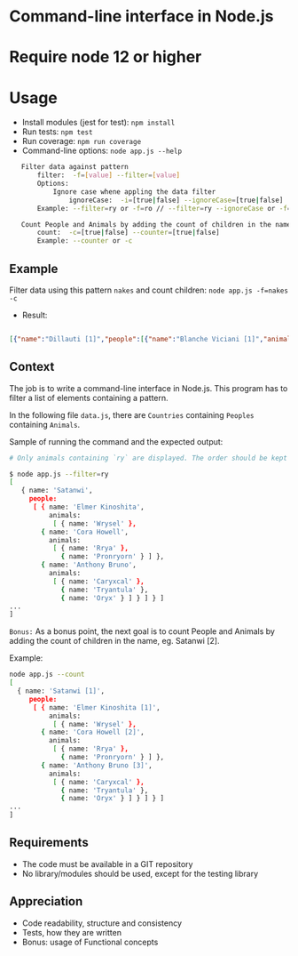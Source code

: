 # Command-line interface in Node.js

# Require node 12 or higher

# Usage 
 * Install modules (jest for test): `npm install`
 * Run tests: `npm test`
 * Run coverage: `npm run coverage`
 * Command-line options: `node app.js --help` 
 ```bash
    Filter data against pattern
        filter:  -f=[value] --filter=[value]
        Options:
            Ignore case whene appling the data filter
                ignoreCase:  -i=[true|false] --ignoreCase=[true|false]
        Example: --filter=ry or -f=ro // --filter=ry --ignoreCase or -f=ry -i

    Count People and Animals by adding the count of children in the name
        count:  -c=[true|false] --counter=[true|false]
        Example: --counter or -c
  ```
## Example
Filter data using this pattern `nakes` and count children:
`node app.js -f=nakes -c`
* Result:
```json

[{"name":"Dillauti [1]","people":[{"name":"Blanche Viciani [1]","animals":[{"name":"Snakes"}]}]},{"name":"Uzuzozne [1]","people":[{"name":"Lillian Calamandrei [1]","animals":[{"name":"Snakes"}]}]},{"name":"Satanwi [2]","people":[{"name":"Elmer Kinoshita [1]","animals":[{"name":"Snakes"}]},{"name":"Cora Howell [1]","animals":[{"name":"Snakes"}]}]}]
 ```




## Context
The job is to write a command-line interface in Node.js. 
This program has to filter a list of elements containing a pattern.

In the following file `data.js`, there are `Countries` containing `Peoples` containing `Animals`.

Sample of running the command and the expected output:

```bash
# Only animals containing `ry` are displayed. The order should be kept intact

$ node app.js --filter=ry
[
   { name: 'Satanwi',
     people:
      [ { name: 'Elmer Kinoshita',
          animals:
           [ { name: 'Wrysel' },
        { name: 'Cora Howell',
          animals:
           [ { name: 'Rrya' },
             { name: 'Pronryorn' } ] },
        { name: 'Anthony Bruno',
          animals:
           [ { name: 'Caryxcal' },
             { name: 'Tryantula' },
             { name: 'Oryx' } ] } ] } ]
...
]
```

`Bonus:`
As a bonus point, the next goal is to count People and Animals by adding the count of children in the name, eg. Satanwi [2].

Example:
```bash
node app.js --count
[
  { name: 'Satanwi [1]',
     people:
      [ { name: 'Elmer Kinoshita [1]',
          animals:
           [ { name: 'Wrysel' },
        { name: 'Cora Howell [2]',
          animals:
           [ { name: 'Rrya' },
             { name: 'Pronryorn' } ] },
        { name: 'Anthony Bruno [3]',
          animals:
           [ { name: 'Caryxcal' },
             { name: 'Tryantula' },
             { name: 'Oryx' } ] } ] } ]
...
]
```

## Requirements
- The code must be available in a GIT repository
- No library/modules should be used, except for the testing library

## Appreciation
- Code readability, structure and consistency
- Tests, how they are written
- Bonus: usage of Functional concepts
